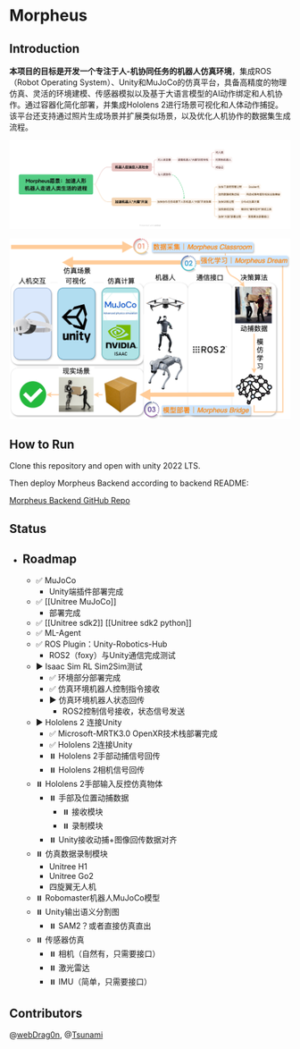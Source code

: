 # Morpheus

## Introduction

**本项目的目标是开发一个专注于人-机协同任务的机器人仿真环境**，集成ROS（Robot Operating System）、Unity和MuJoCo的仿真平台，具备高精度的物理仿真、灵活的环境建模、传感器模拟以及基于大语言模型的AI动作绑定和人机协作。通过容器化简化部署，并集成Hololens 2进行场景可视化和人体动作捕捉。该平台还支持通过照片生成场景并扩展类似场景，以及优化人机协作的数据集生成流程。

![Morpheus愿景](README.assets/Morpheus愿景.png)

![Morpheus关键组件](README.assets/Morpheus关键组件.png)

## How to Run

Clone this repository and open with unity 2022 LTS.

Then deploy Morpheus Backend according to backend README:

[Morpheus Backend GitHub Repo](https://github.com/webDrag0n/MorpheusBackend)

## Status

- ## Roadmap
	- ✅ MuJoCo
		- Unity端插件部署完成
	- ✅ [[Unitree MuJoCo]]
		- 部署完成
	- ✅ [[Unitree sdk2]] [[Unitree sdk2 python]]
	- ✅ ML-Agent
	- ✅ ROS Plugin：Unity-Robotics-Hub
		- ROS2（foxy）与Unity通信完成测试
	- ▶️ Isaac Sim RL Sim2Sim测试
		- ✅ 环境部分部署完成
		- ✅ 仿真环境机器人控制指令接收
		- ▶️ 仿真环境机器人状态回传
			- ROS2控制信号接收，状态信号发送
	- ▶️ Hololens 2 连接Unity
		- ✅ Microsoft-MRTK3.0 OpenXR技术栈部署完成
		- ✅ Hololens 2连接Unity
		- ⏸️ Hololens 2手部动捕信号回传
		- ⏸️ Hololens 2相机信号回传
	- ⏸️ Hololens 2手部输入反控仿真物体
		- ⏸️ 手部及位置动捕数据
			- ⏸️ 接收模块
			- ⏸️ 录制模块
		- ⏸️ Unity接收动捕+图像回传数据对齐
	- ⏸️ 仿真数据录制模块
		- Unitree H1
		- Unitree Go2
		- 四旋翼无人机
	- ⏸️ Robomaster机器人MuJoCo模型
	- ⏸️ Unity输出语义分割图
		- ⏸️ SAM2？或者直接仿真直出
	- ⏸️ 传感器仿真
		- ⏸️ 相机（自然有，只需要接口）
		- ⏸️ 激光雷达
		- ⏸️ IMU（简单，只需要接口）


## Contributors

@[webDrag0n](https://github.com/webDrag0n), @[Tsunami](https://github.com/panz1ha0)
